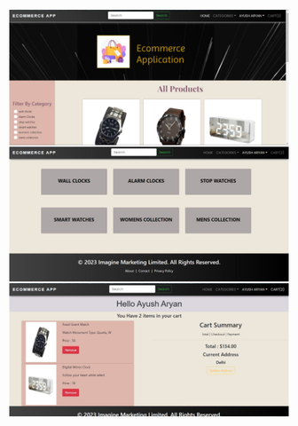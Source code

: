![Mainpage](client/public/images/MainPage.jpeg)
![Categories](client/public/images/Categories.jpeg)
![Cart](client/public/images/Cart.jpeg)
